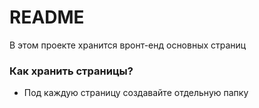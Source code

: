 # README #

В этом проекте хранится вронт-енд основных страниц 

### Как хранить страницы? ###

* Под каждую страницу создавайте отдельную папку